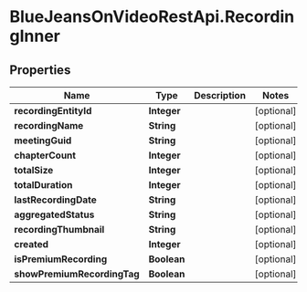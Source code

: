 # BlueJeansOnVideoRestApi.RecordingInner

## Properties
Name | Type | Description | Notes
------------ | ------------- | ------------- | -------------
**recordingEntityId** | **Integer** |  | [optional] 
**recordingName** | **String** |  | [optional] 
**meetingGuid** | **String** |  | [optional] 
**chapterCount** | **Integer** |  | [optional] 
**totalSize** | **Integer** |  | [optional] 
**totalDuration** | **Integer** |  | [optional] 
**lastRecordingDate** | **String** |  | [optional] 
**aggregatedStatus** | **String** |  | [optional] 
**recordingThumbnail** | **String** |  | [optional] 
**created** | **Integer** |  | [optional] 
**isPremiumRecording** | **Boolean** |  | [optional] 
**showPremiumRecordingTag** | **Boolean** |  | [optional] 


